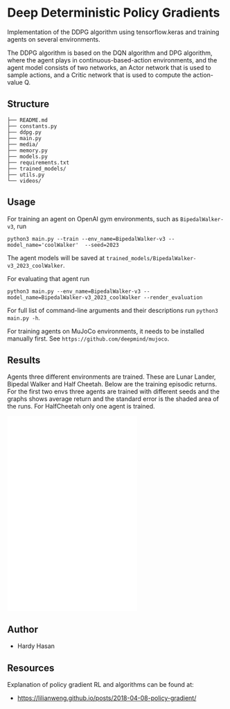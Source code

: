 # Deep Deterministic Policy Gradients

Implementation of the DDPG algorithm using tensorflow.keras and training agents on several environments.

The DDPG algorithm is based on the DQN algorithm and DPG algorithm, where the agent plays in continuous-based-action environments, and the agent model consists of two networks, an Actor network that is used to sample actions, and a Critic network that is used to compute the action-value Q.

## Structure

```
├── README.md
├── constants.py
├── ddpg.py
├── main.py
├── media/
├── memory.py
├── models.py
├── requirements.txt
├── trained_models/
├── utils.py
└── videos/
```


## Usage
For training an agent on OpenAI gym environments, such as `BipedalWalker-v3`, run

```python3 main.py --train --env_name=BipedalWalker-v3 --model_name='coolWalker'  --seed=2023```

The agent models will be saved at `trained_models/BipedalWalker-v3_2023_coolWalker`.

For evaluating that agent run

```python3 main.py --env_name=BipedalWalker-v3 --model_name=BipedalWalker-v3_2023_coolWalker --render_evaluation```

For full list of command-line arguments and their descriptions run ```python3 main.py -h```.

For training agents on MuJoCo environments, it needs to be installed manually first. See `https://github.com/deepmind/mujoco`.


## Results
Agents three different environments are trained. These are Lunar Lander, Bipedal Walker and Half Cheetah. Below are the training episodic returns. For the first two envs three agents are trained with different seeds and the graphs shows average return and the standard error is the shaded area of the runs. For HalfCheetah only one agent is trained.

![alt text](media/lunarlander.pdf?raw=true "LunarLander")
![alt text](media/bipedalwalker.pdf?raw=true "BipedalWalker")
![alt text](media/half_cheetah.pdf?raw=true "HalfCheetah")

## Author

- Hardy Hasan


## Resources
Explanation of policy gradient RL and algorithms can be found at:
- https://lilianweng.github.io/posts/2018-04-08-policy-gradient/

